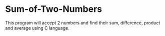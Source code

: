 # Sum-of-Two-Numbers
This program will accept 2 numbers and find their sum, difference, product and average using C language. 
